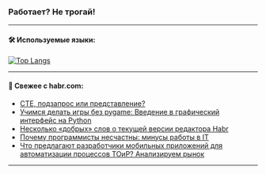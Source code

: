 ### Работает? Не трогай!

---
<!--
#### 🛠️ Technical stack:

![Java](https://img.shields.io/badge/Java-informational?logo=Oracle&style=flat&logoColor=white&color=FF4500)
![Kotlin](https://img.shields.io/badge/Kotlin-informational?logo=Kotlin&style=flat&logoColor=white&color=774D97)
![TS](https://img.shields.io/badge/TypeScript-informational?logo=typeScript&style=flat&logoColor=black&color=017acc)
![Python](https://img.shields.io/badge/Python-informational?logo=Python&style=flat&logoColor=black&color=ffdd54) <br>
![Spring](https://img.shields.io/badge/Spring-informational?logo=Spring&style=flat&logoColor=white&color=6DB33F) 
![SpringBoot](https://img.shields.io/badge/SpringBoot-informational?logo=SpringBoot&style=flat&logoColor=white&color=6DB33F)
![Nest](https://img.shields.io/badge/NestJS-informational?logo=NestJS&style=flat&logoColor=white&color=E0234E) 
![NodeJS](https://img.shields.io/badge/NodeJS-informational?logo=node.js&style=flat&logoColor=white&color=70A760)<br>
![PostgreSQL](https://img.shields.io/badge/PostgreSQL-informational?logo=PostgreSQL&style=flat&logoColor=white&color=DAA520)
![MongoDB](https://img.shields.io/badge/MongoDB-informational?logo=MongoDB&style=flat&logoColor=white&color=870000)
![Apache](https://img.shields.io/badge/Apache-informational?logo=apache&style=flat&logoColor=white&color=f74e28)

___ 
-->

#### 🛠️ Используемые языки:

[![Top Langs](https://github-readme-stats-82jvfl3w3-advtsettinggmailcoms-projects.vercel.app/api/top-langs/?username=zloylis&langs_count=10&hide_title=true&title_color=e6edf3&size_weight=0.5&count_weight=0.5&layout=compact&hide_progress=true&hide_border=true&theme=dracula)](https://github.com/zloylis)

<!---


####  :octocat:&nbsp;&nbsp; Статистика:

![GitHub stats](https://github-readme-stats-u2qms2cxw-advtsettinggmailcoms-projects.vercel.app/api?username=zloylis&show_icons=true&hide_border=true&theme=dracula&title_color=e6edf3&include_all_commits=true&count_private=true&hide_rank=false&hide_title=true&rank_icon=github)
-->
---

#### 💬 Свежее с habr.com:

<!-- BLOG-POST-LIST:START -->
- [СTE, подзапрос или представление?](https://habr.com/ru/articles/855694/?utm_source=habrahabr&utm_medium=rss&utm_campaign=855694)
- [Учимся делать игры без pygame: Введение в графический интерфейс на Python](https://habr.com/ru/articles/855504/?utm_source=habrahabr&utm_medium=rss&utm_campaign=855504)
- [Несколько «добрых» слов о текущей версии редактора Habr](https://habr.com/ru/articles/855674/?utm_source=habrahabr&utm_medium=rss&utm_campaign=855674)
- [Почему программисты несчастны: минусы работы в IT](https://habr.com/ru/companies/skillfactory/articles/855670/?utm_source=habrahabr&utm_medium=rss&utm_campaign=855670)
- [Что предлагают разработчики мобильных приложений для автоматизации процессов ТОиР? Анализируем рынок](https://habr.com/ru/companies/sigma/articles/855574/?utm_source=habrahabr&utm_medium=rss&utm_campaign=855574)
<!-- BLOG-POST-LIST:END -->

---
